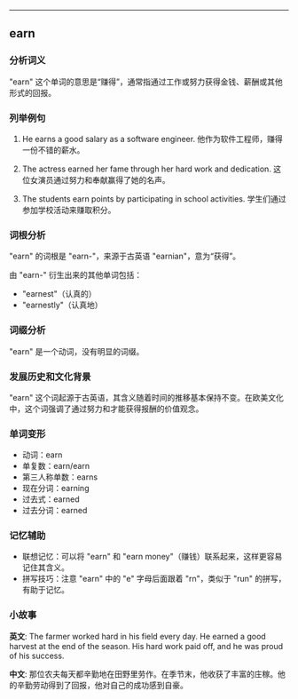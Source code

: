 
---------------
## earn
### 分析词义
"earn" 这个单词的意思是“赚得”，通常指通过工作或努力获得金钱、薪酬或其他形式的回报。

### 列举例句
1. He earns a good salary as a software engineer.
   他作为软件工程师，赚得一份不错的薪水。
   
2. The actress earned her fame through her hard work and dedication.
   这位女演员通过努力和奉献赢得了她的名声。
   
3. The students earn points by participating in school activities.
   学生们通过参加学校活动来赚取积分。

### 词根分析
"earn" 的词根是 "earn-"，来源于古英语 "earnian"，意为“获得”。

由 "earn-" 衍生出来的其他单词包括：
- "earnest"（认真的）
- "earnestly"（认真地）

### 词缀分析
"earn" 是一个动词，没有明显的词缀。

### 发展历史和文化背景
"earn" 这个词起源于古英语，其含义随着时间的推移基本保持不变。在欧美文化中，这个词强调了通过努力和才能获得报酬的价值观念。

### 单词变形
- 动词：earn
- 单复数：earn/earn
- 第三人称单数：earns
- 现在分词：earning
- 过去式：earned
- 过去分词：earned

### 记忆辅助
- 联想记忆：可以将 "earn" 和 "earn money"（赚钱）联系起来，这样更容易记住其含义。
- 拼写技巧：注意 "earn" 中的 "e" 字母后面跟着 "rn"，类似于 "run" 的拼写，有助于记忆。

### 小故事
**英文**:
The farmer worked hard in his field every day. He earned a good harvest at the end of the season. His hard work paid off, and he was proud of his success.

**中文**:
那位农夫每天都辛勤地在田野里劳作。在季节末，他收获了丰富的庄稼。他的辛勤劳动得到了回报，他对自己的成功感到自豪。

